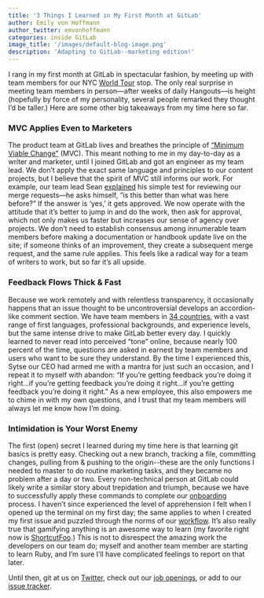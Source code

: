 ```yaml
---
title: '3 Things I Learned in My First Month at GitLab'
author: Emily von Hoffmann
author_twitter: emvonhoffmann
categories: inside GitLab
image_title: '/images/default-blog-image.png'
description: 'Adapting to GitLab--marketing edition!'
---
```


I rang in my first month at GitLab in spectacular fashion, by meeting up with team members for our NYC [World Tour](https://about.gitlab.com/2016/09/28/world-tour-amplify-your-code/) stop. The only real surprise in meeting team members in person—after weeks of daily Hangouts—is height (hopefully by force of my personality, several people remarked they thought I’d be taller.) Here are some other big takeaways from my time here so far. 

<!-- more -->

### MVC Applies Even to Marketers

The product team at GitLab lives and breathes the principle of [“Minimum Viable Change”](https://about.gitlab.com/handbook/product/#product-core-values) (MVC). This meant nothing to me in my day-to-day as a writer and marketer, until I joined GitLab and got an engineer as my team lead. We don’t apply the exact same language and principles to our content projects, but I believe that the spirit of MVC still informs our work. For example, our team lead Sean [explained](https://about.gitlab.com/2016/10/24/how-we-ship-so-quickly/) his simple test for reviewing our merge requests—he asks himself, “is this better than what was here before?” If the answer is ‘yes,’ it gets approved. We now operate with the attitude that it’s better to jump in and do the work, then ask for approval, which not only makes us faster but increases our sense of agency over projects. We don’t need to establish consensus among innumerable team members before making a documentation or handbook update live on the site; if someone thinks of an improvement, they create a subsequent merge request, and the same rule applies. This feels like a radical way for a team of writers to work, but so far it’s all upside. 

### Feedback Flows Thick & Fast

Because we work remotely and with relentless transparency, it occasionally happens that an issue thought to be uncontroversial develops an accordion-like comment section. We have team members in [34 countries](https://about.gitlab.com/team/), with a vast range of first languages, professional backgrounds, and experience levels, but the same intense drive to make GitLab better every day. I quickly learned to never read into perceived “tone” online, because nearly 100 percent of the time, questions are asked in earnest by team members and users who want to be sure they understand. By the time I experienced this, Sytse our CEO had armed me with a mantra for just such an occasion, and I repeat it to myself with abandon: “If you’re getting feedback you’re doing it right...if you’re getting feedback you’re doing it right...if you’re getting feedback you’re doing it right.” As a new employee, this also empowers me to chime in with my own questions, and I trust that my team members will always let me know how I’m doing.  

### Intimidation is Your Worst Enemy

The first (open) secret I learned during my time here is that learning git basics is pretty easy. Checking out a new branch, tracking a file, committing changes, pulling from & pushing to the origin--these are the only functions I needed to master to do routine marketing tasks, and they became no problem after a day or two. Every non-technical person at GitLab could likely write a similar story about trepidation and triumph, because we have to successfully apply these commands to complete our [onboarding](https://about.gitlab.com/handbook/general-onboarding/) process. I haven’t since experienced the level of apprehension I felt when I opened up the terminal on my first day; the same applies to when I created my first issue and puzzled through the norms of our [workflow](https://docs.gitlab.com/ee/workflow/gitlab_flow.html). It’s also really true that gamifying anything is an awesome way to learn (my favorite right now is [ShortcutFoo](https://www.shortcutfoo.com/app/dojos/git).) This is not to disrespect the amazing work the developers on our team do; myself and another team member are starting to learn Ruby, and I’m sure I’ll have complicated feelings to report on that later. 

Until then, git at us on [Twitter](https://twitter.com/gitlab?ref_src=twsrc%5Egoogle%7Ctwcamp%5Eserp%7Ctwgr%5Eauthor), check out our [job openings](https://about.gitlab.com/jobs/), or add to our [issue tracker](https://gitlab.com/gitlab-org/gitlab-ce/issues).  



